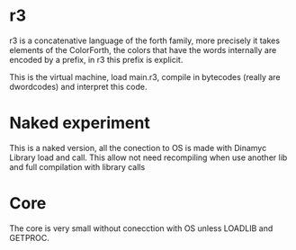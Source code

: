 
# r3

r3 is a concatenative language of the forth family, more precisely it takes elements of the ColorForth, the colors that have the words internally are encoded by a prefix, in r3 this prefix is explicit.

This is the virtual machine, load main.r3, compile in bytecodes (really are dwordcodes) and interpret this code.

# Naked experiment

This is a naked version, all the conection to OS is made with Dinamyc Library load and call.
This allow not need recompiling when use another lib and full compilation with library calls 

# Core

The core is very small without conecction with OS unless LOADLIB and GETPROC.